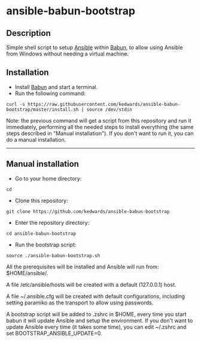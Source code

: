 # ansible-babun-bootstrap

## Description

Simple shell script to setup [Ansible](http://www.ansible.com/) within [Babun](http://babun.github.io/), to allow using Ansible from Windows without needing a virtual machine.

## Installation

* Install [Babun](http://babun.github.io/) and start a terminal.
* Run the following command:

```
curl -s https://raw.githubusercontent.com/kedwards/ansible-babun-bootstrap/master/install.sh | source /dev/stdin
```

Note: the previous command will get a script from this repository and run it immediately, performing all the needed
steps to install everything (the same steps described in "Manual installation").
If you don't want to run it, you can do a manual installation.

-----

## Manual installation

* Go to your home directory:

```
cd
```

* Clone this repository:

```
git clone https://github.com/kedwards/ansible-babun-bootstrap
```

* Enter the repository directory:

```
cd ansible-babun-bootstrap
```

* Run the bootstrap script:

```
source ./ansible-babun-bootstrap.sh
```

All the prerequisites will be installed and Ansible will run from: $HOME/ansible/.

A file /etc/ansible/hosts will be created with a default (127.0.0.1) host.

A file ~/.ansible.cfg will be created with default configurations, including setting paramiko as the transport to allow
using passwords.

A bootstrap script will be added to .zshrc in $HOME, every time you start babun it will update Ansible and setup the
environment. If you don't want to update Ansible every time (it takes some time), you can edit ~/.zshrc and set
BOOTSTRAP_ANSIBLE_UPDATE=0.
